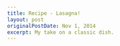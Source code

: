 ```yaml
---
title: Recipe - Lasagna!
layout: post
originalPostDate: Nov 1, 2014
excerpt: My take on a classic dish.
---
```

